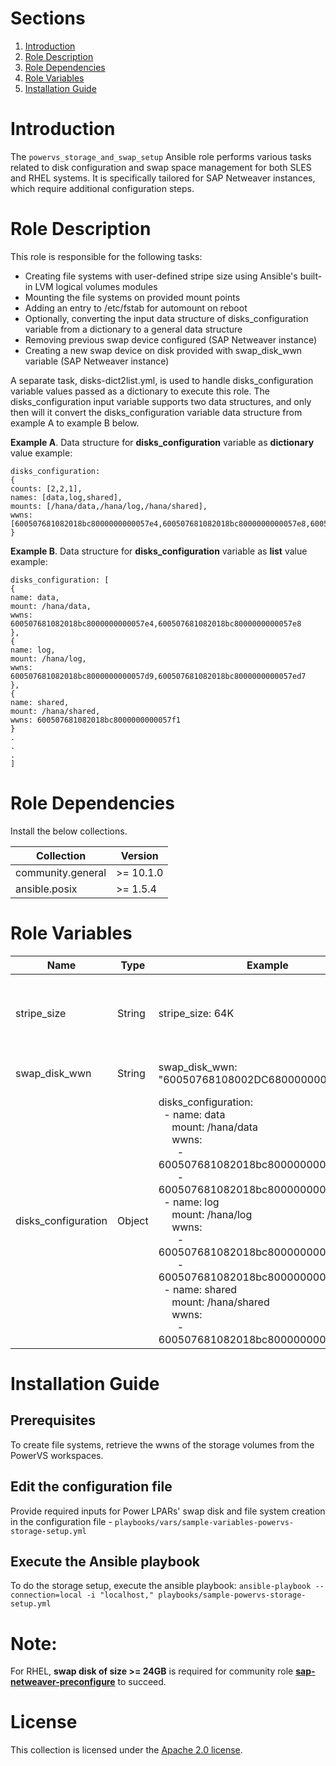 # Sections

1. [Introduction](#introduction)
1. [Role Description](#role-description)
1. [Role Dependencies](#role-dependencies)
1. [Role Variables](#role-variables)
1. [Installation Guide](#installation-guide)

# Introduction

The `powervs_storage_and_swap_setup` Ansible role performs various tasks related to disk configuration and swap space management for both SLES and RHEL systems. It is specifically tailored for SAP Netweaver instances, which require additional configuration steps.

# Role Description

This role is responsible for the following tasks:

- Creating file systems with user-defined stripe size using Ansible's built-in LVM logical volumes modules
- Mounting the file systems on provided mount points
- Adding an entry to /etc/fstab for automount on reboot
- Optionally, converting the input data structure of disks_configuration variable from a dictionary to a general data structure
- Removing previous swap device configured (SAP Netweaver instance)
- Creating a new swap device on disk provided with swap_disk_wwn variable (SAP Netweaver instance)

A separate task, disks-dict2list.yml, is used to handle disks_configuration variable values passed as a dictionary to execute this role. The disks_configuration input variable supports two data structures, and only then will it convert the disks_configuration variable data structure from example A to example B below.

**Example A**. Data structure for **disks_configuration** variable as **dictionary** value example:
```
disks_configuration:
{
counts: [2,2,1],
names: [data,log,shared],
mounts: [/hana/data,/hana/log,/hana/shared],
wwns: [600507681082018bc8000000000057e4,600507681082018bc8000000000057e8,600507681082018bc8000000000057e5,600507681082018bc8000000000057e6,600507681082018bc8000000000057e7]
}
```

**Example B**. Data structure for **disks_configuration** variable as **list** value example:
```
disks_configuration: [
{
name: data,
mount: /hana/data,
wwns: 600507681082018bc8000000000057e4,600507681082018bc8000000000057e8
},
{
name: log,
mount: /hana/log,
wwns: 600507681082018bc8000000000057d9,600507681082018bc8000000000057ed7
},
{
name: shared,
mount: /hana/shared,
wwns: 600507681082018bc8000000000057f1
}
.
.
.
]
```

# Role Dependencies

Install the below collections.

|Collection|Version|
|----------|-------|
|community.general| >= 10.1.0|
|ansible.posix| >= 1.5.4|

# Role Variables

| Name  | Type  |Example  | Description |
|-------|-------|---------|-------------|
|stripe_size|String|stripe_size: 64K| the size of the smallest unit of data that is written to a disk. In the example stripe size is set to 64KB and the module will write 64KB of data to the disk at a time. |
|swap_disk_wwn|String|swap_disk_wwn: "60050768108002DC6800000000029801"| the identifier of the disk that will be used to create a new swap device |
|disks_configuration|Object|disks_configuration:<br>&nbsp;&nbsp;- name: data<br>&nbsp;&nbsp;&nbsp;&nbsp; mount: /hana/data<br>&nbsp;&nbsp;&nbsp;&nbsp; wwns:<br>&nbsp;&nbsp;&nbsp;&nbsp;&nbsp;&nbsp;    - 600507681082018bc8000000000057e4<br>&nbsp;&nbsp;&nbsp;&nbsp;&nbsp;&nbsp;    - 600507681082018bc8000000000057e8<br>&nbsp;&nbsp;- name: log<br>&nbsp;&nbsp;&nbsp;&nbsp; mount: /hana/log<br>&nbsp;&nbsp;&nbsp;&nbsp; wwns:<br>&nbsp;&nbsp;&nbsp;&nbsp;&nbsp;&nbsp;    - 600507681082018bc8000000000057d9<br>&nbsp;&nbsp;&nbsp;&nbsp;&nbsp;&nbsp;    - 600507681082018bc8000000000057ed7<br>&nbsp;&nbsp;- name: shared<br>&nbsp;&nbsp;&nbsp;&nbsp; mount: /hana/shared<br>&nbsp;&nbsp;&nbsp;&nbsp; wwns:<br>&nbsp;&nbsp;&nbsp;&nbsp;&nbsp;&nbsp;    - 600507681082018bc8000000000057f1<br>| **_disk_configuration_** is a list of volume identifiers along with how they must be mounted **_disks_configuration[\*].name_**: Identifier for the logical volume and volume group.<br> **_disks_configuration[\*].mount_**: The directory path where the filesystem is mounted on the operating system.<br> **_disks_configuration[\*].wwns_**:  World Wide Names used to uniquely identify storage devices. Can be obtained using multipath -ll |

# Installation Guide

## Prerequisites
To create file systems, retrieve the wwns of the storage volumes from the PowerVS workspaces.

## Edit the configuration file
Provide required inputs for Power LPARs' swap disk and file system creation in the configuration file - `playbooks/vars/sample-variables-powervs-storage-setup.yml`

## Execute the Ansible playbook

To do the storage setup, execute the ansible playbook:
`ansible-playbook --connection=local -i "localhost," playbooks/sample-powervs-storage-setup.yml`

# Note:
For RHEL, **swap disk of size >= 24GB** is required for community role **[sap-netweaver-preconfigure](https://github.com/linux-system-roles/sap-netweaver-preconfigure)** to succeed.

# License

This collection is licensed under the [Apache 2.0 license](http://www.apache.org/licenses/LICENSE-2.0).
